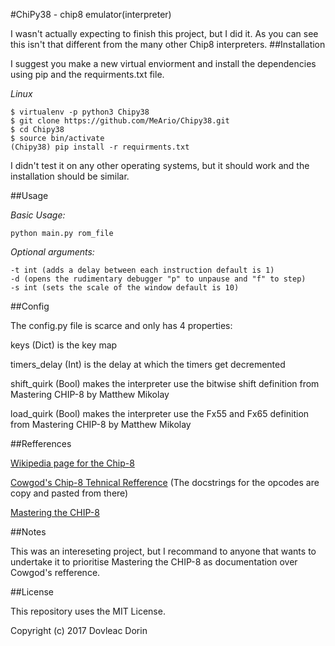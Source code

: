 #ChiPy38 - chip8 emulator(interpreter)


I wasn't actually expecting to finish this project, but I did it. As you can see this isn't that different from the many other Chip8 interpreters.
##Installation


I suggest you make a new virtual enviorment and install the dependencies using pip and the requirments.txt file.

*Linux*
```
$ virtualenv -p python3 Chipy38
$ git clone https://github.com/MeArio/Chipy38.git
$ cd Chipy38
$ source bin/activate
(Chipy38) pip install -r requirments.txt
```
I didn't test it on any other operating systems, but it should work and the installation should be similar.

##Usage


*Basic Usage:*
```
python main.py rom_file
```
*Optional arguments:*
```
-t int (adds a delay between each instruction default is 1)
-d (opens the rudimentary debugger "p" to unpause and "f" to step)
-s int (sets the scale of the window default is 10)
```

##Config


The config.py file is scarce and only has 4 properties:


keys (Dict) is the key map


timers_delay (Int) is the delay at which the timers get decremented

shift_quirk (Bool) makes the interpreter use the bitwise shift definition from Mastering CHIP-8 by Matthew Mikolay

load_quirk (Bool) makes the interpreter use the Fx55 and Fx65 definition from Mastering CHIP-8 by Matthew Mikolay

##Refferences



[Wikipedia page for the Chip-8](https://en.wikipedia.org/wiki/CHIP-8)

[Cowgod's Chip-8 Tehnical Refference](http://devernay.free.fr/hacks/chip8/C8TECH10.HTM#0.0)
(The docstrings for the opcodes are copy and pasted from there)


[Mastering the CHIP-8](http://mattmik.com/files/chip8/mastering/chip8.html)

##Notes


This was an intereseting project, but I recommand to anyone that wants to undertake it to prioritise Mastering the CHIP-8 as documentation over Cowgod's refference.

##License


This repository uses the MIT License.


Copyright (c) 2017 Dovleac Dorin